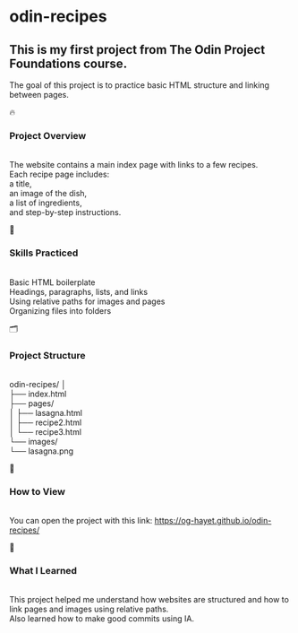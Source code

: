 # odin-recipes
<h2>This is my first project from The Odin Project Foundations course.</h2> 

The goal of this project is to practice basic HTML structure and linking between pages.

🔥 <h3>Project Overview</h3> <br> 
The website contains a main index page with links to a few recipes. <br>
Each recipe page includes: <br>
a title, <br>
an image of the dish, <br>
a list of ingredients, <br>
and step-by-step instructions. <br>

🧠 <h3>Skills Practiced</h3> <br>
Basic HTML boilerplate <br>
Headings, paragraphs, lists, and links <br>
Using relative paths for images and pages <br>
Organizing files into folders <br>

🗂️ <h3>Project Structure</h3> <br>
odin-recipes/ 
│  
├── index.html  
├── pages/  
│   ├── lasagna.html  
│   ├── recipe2.html  
│   └── recipe3.html  
└── images/  
    └── lasagna.png  

🚀 <h3>How to View</h3> <br>
You can open the project with this link: https://og-hayet.github.io/odin-recipes/

💭 <h3>What I Learned</h3> <br>
This project helped me understand how websites are structured and how to link pages and images using relative paths. <br>
Also learned how to make good commits using IA.